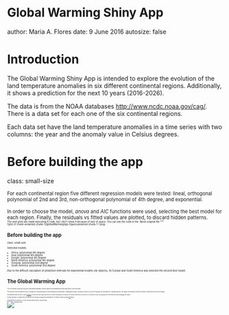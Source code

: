 <style>
.small-code pre code {
  font-size: 70%;
}
</style>

Global Warming Shiny App
========================================================
author: Maria A. Flores
date: 9 June 2016
autosize: false

Introduction
========================================================
The Global Warming Shiny App is intended to explore the evolution of 
the land temperature anomalies in six different continental regions. Additionally, it shows a prediction for the next 10 years (2016-2026).

The data is from the NOAA databases <http://www.ncdc.noaa.gov/cag/>. There is a data set for each one of the six continental regions. 

Each data set have the land temperature anomalies in a time series with two columns: the year and the anomaly value in Celsius degrees.

Before building the app
========================================================
class: small-size
<div class="small-size" style="font-size:80%;">
For each continental region five different regression models were tested: lineal, orthogonal polynomial of 2nd and 3rd, non-orthogonal polynomial of 4th degree, and exponential.
<br><br>
In order to choose the model, <i>anova</i> and <i>AIC</i> functions were used, selecting the best model for each region. Finally, the residuals vs fitted values are plotted, to discard hidden patterns.
<div class="small-size" style="font-size:50%;">The next plots are made executing R code, but I don't show it because of lack of space. You can see the code in the .Rpres original file <https://github.com/mafloresg/globalwarming>
***
<br>
![plot of chunk unnamed-chunk-1](globalWarmingApp-figure/unnamed-chunk-1-1.png)

Before building the app
========================================================
class: small-size

Selected models:
<ul>
<li>Africa: polynomial 4th degree</li>
<li>Asia: polynomial 4th degree</li>
<li>Europe: polynomial 4th degree</li>
<li>North America: polynomial 4th degree</li>
<li>Oceania: polynomial 2nd degree</li>
<li>South America: polynomial 2nd degree</li>
</ul>

Due to the difficult calculation of prediction intervals for exponential models
(_nls_ objects), for Europe and South America was selected the second best model.

The Global Warming App
========================================================
<div class="small-size" style="font-size:50%;">
The ui.R interface was built using the [shinydashboard](http://rstudio.github.io/shinydashboard/index.html) library, with three tabs. 

The selector in the left panel is used to change the continental region in the _Dashboard_ and _Data_ tabs. Changing the region, a reactive sentence in server.R changes the used data set, changing the plot, the fitting, the prediction interval, the data in _Data_ tab and some text outputs.

In _Dashboard_ tab, the plot is using [rCharts](http://rcharts.io/). In the box in the right side there is a slider that allows, by means of reactive sentences in server.R, to choose the year, moving a point in the fitted line and changing the values.

In _Data_ tab there is a table with the data used in the app (original and calculated). The table is built using the [DT](http://rstudio.github.io/DT/) library.

In the _Reference_ tab there is some documentation about using the app.
<br>
![Dashboard tab](tab1.png)
